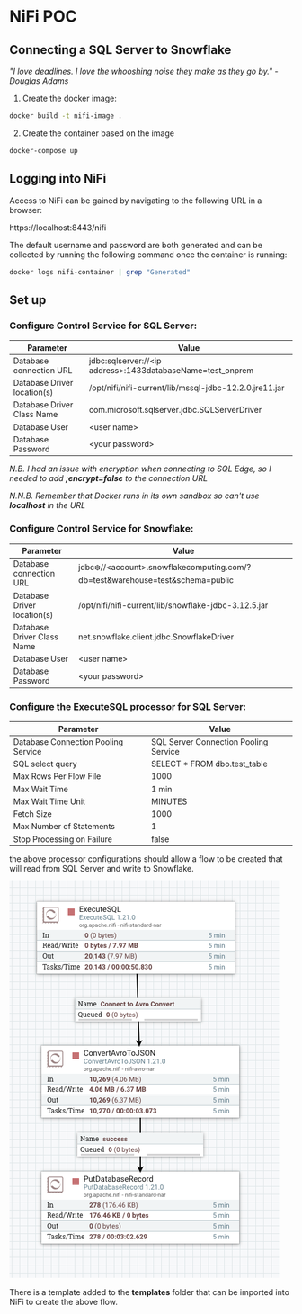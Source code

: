 # NiFi POC 
## Connecting a SQL Server to Snowflake

*"I love deadlines. I love the whooshing noise they make as they go by." - Douglas Adams*

1. Create the docker image:
```bash
docker build -t nifi-image .
```
2. Create the container based on the image
```bash
docker-compose up
```
## Logging into NiFi

Access to NiFi can be gained by navigating to the following URL in a browser:


https://localhost:8443/nifi

The default username and password are both generated and can be collected by running the following command once the container is running:
```bash
docker logs nifi-container | grep "Generated"
```

## Set up 
### Configure Control Service for SQL Server:
| Parameter | Value |
| --- | --- |
|Database connection URL | jdbc:sqlserver://\<ip address>:1433databaseName=test_onprem |
|Database Driver location(s) | /opt/nifi/nifi-current/lib/mssql-jdbc-12.2.0.jre11.jar |
|Database Driver Class Name | com.microsoft.sqlserver.jdbc.SQLServerDriver
| Database User | \<user name> |
| Database Password | \<your password>|

<em> N.B. I had an issue with encryption when connecting to SQL Edge, so I needed to add **;encrypt=false** to the connection URL</em>

<em>N.N.B. Remember that Docker runs in its own sandbox so can't use **localhost** in the URL</em>

### Configure Control Service for Snowflake:

| Parameter | Value |
| --- | --- |
|Database connection URL | jdbc:snowflake://\<account>.snowflakecomputing.com/?db=test&warehouse=test&schema=public |
|Database Driver location(s) | /opt/nifi/nifi-current/lib/snowflake-jdbc-3.12.5.jar |
|Database Driver Class Name | net.snowflake.client.jdbc.SnowflakeDriver |
| Database User | \<user name> |
| Database Password | \<your password>|


### Configure the ExecuteSQL processor for SQL Server:

| Parameter | Value |
| --- | --- |
|Database Connection Pooling Service | SQL Server Connection Pooling Service |
|SQL select query | SELECT * FROM dbo.test_table |
| Max Rows Per Flow File | 1000 |
| Max Wait Time | 1 min |
| Max Wait Time Unit | MINUTES |
| Fetch Size | 1000 |
| Max Number of Statements | 1 |
| Stop Processing on Failure | false |

the above processor configurations should allow a flow to be created that will read from SQL Server and write to Snowflake.

![Pipline to Snowflake](./images/pipeline%20to%20Snowflake.png)

There is a template added to the **templates** folder that can be imported into NiFi to create the above flow.
